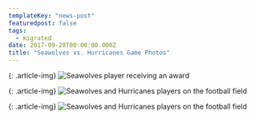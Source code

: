 ```yaml
---
templateKey: "news-post"
featuredpost: false
tags:
  - migrated
date: 2017-09-28T00:00:00.000Z
title: "Seawolves vs. Hurricanes Game Photos"
---
```

{: .article-img}
![Seawolves player receiving an award](/img/posts/2017-09-28/SeaWolves-8.jpg)

{: .article-img}
![Seawolves and Hurricanes players on the football field](/img/posts/2017-09-28/SeaWolves-23.jpg)

{: .article-img}
![Seawolves and Hurricanes players on the football field](/img/posts/2017-09-28/SeaWolves-28.jpg)
